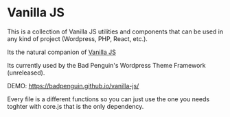 # Vanilla JS

This is a collection of Vanilla JS utilities and components that can be used in any kind of project (Wordpress, PHP, React, etc.).

Its the natural companion of [Vanilla JS](https://badpenguin.github.io/vanilla-css/)

Its currently used by the Bad Penguin's Wordpress Theme Framework (unreleased).

DEMO: https://badpenguin.github.io/vanilla-js/

Every file is a different functions so you can just use the one you needs toghter with core.js that is the only dependency.
